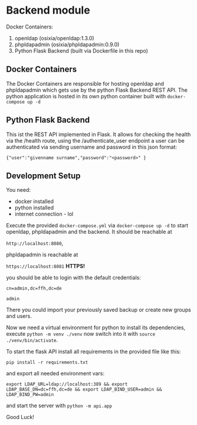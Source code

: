 # Backend module
Docker Containers:
1. openldap (osixia/openldap:1.3.0)
2. phpldapadmin (osixia/phpldapadmin:0.9.0)
3. Python Flask Backend (built via Dockerfile in this repo)

## Docker Containers
The Docker Containers are responsible for hosting openldap and phpldapadmin which gets use by the python Flask Backend REST API. 
The python application is hosted in its own python container built with `docker-compose up -d` 

## Python Flask Backend
This ist the REST API implemented in Flask.
It allows for checking the health via the /health route, using the /authenticate_user endpoint a user can be authenticated via sending username and password in this json format:

`{"user":"givenname surname","password":"<password>" }`


## Development Setup
You need:
- docker installed 
- python installed
- internet connection - lol

Execute the provided `docker-compose.yml` via `docker-compose up -d` to start openldap, phpldapadmin and the backend. 
It should be reachable at 

`http://localhost:8080`,

phpldapadmin is reachable at

`https://localhost:8081` **HTTPS!**

you should be able to login with the default credentials:

`cn=admin,dc=ffh,dc=de`

`admin`

There you could import your previously saved backup or create new groups and users.

Now we need a virtual environment for python to install its dependencies, execute `python -m venv ./venv` now switch into it with `source ./venv/bin/activate`.

To start the flask API install all requirements in the provided file like this:

`pip install -r requirements.txt`

and export all needed environment vars:

`export LDAP_URL=ldap://localhost:389 && export LDAP_BASE_DN=dc=ffh,dc=de && export LDAP_BIND_USER=admin && LDAP_BIND_PW=admin`

and start the server with `python -m api.app`

Good Luck!
